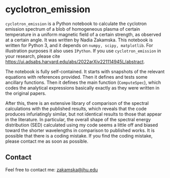 # cyclotron_emission

`cyclotron_emission` is a Python notebook to calculate the cyclotron emission spectrum of a blob of homogeneous plasma of certain temperature in a uniform magnetic field of a certain strength, as observed at a certain angle. It was written by Nadia Zakamska. This notebook is written for Python 3, and it depends on `numpy, scipy, matplotlib`. For illustration purposes it also uses `IPython`. If you use `cyclotron_emission` in your research, please cite https://ui.adsabs.harvard.edu/abs/2022arXiv221114945L/abstract.

The notebook is fully self-contained. It starts with snapshots of the relevant equations with references provided. Then it defines and tests some ancillary functions. Then it defines the main function (`ComputeSpec`), which codes the analytical expressions basically exactly as they were written in the original papers. 

After this, there is an extensive library of comparison of the spectral calculations with the published results, which reveals that the code produces infuriatingly similar, but not identical results to those that appear in the literature. In particular, the overall shape of the spectral energy distribution (SED) calculated using my code seems a little off and biased toward the shorter wavelengths in comparison to published works. It is possible that there is a coding mistake. If you find the coding mistake, please contact me as soon as possible. 

## Contact

Feel free to contact me: zakamska@jhu.edu

